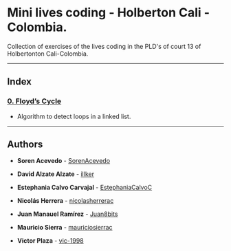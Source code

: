 # Mini lives coding - Holberton Cali - Colombia.

Collection of exercises of the lives coding in the PLD's of court 13 of Holbertonton Cali-Colombia.

---

## Index

### [0. Floyd’s Cycle](./0x00-floyd_cycle)
* Algorithm to detect loops in a linked list.

---

## Authors

* **Soren Acevedo** - [SorenAcevedo](https://github.com/SorenAcevedo)

* **David Alzate Alzate** - [illker](https://github.com/illker)

* **Estephania Calvo Carvajal** - [EstephaniaCalvoC](https://github.com/EstephaniaCalvoC)

* **Nicolás Herrera** - [nicolasherrerac](https://github.com/nicolasherrerac)

* **Juan Manauel Ramírez** - [Juan8bits](https://github.com/Juan8bits)

* **Mauricio Sierra** - [mauriciosierrac](https://github.com/mauriciosierrac)

* **Victor Plaza** - [vic-1998](https://github.com/vic-1998)